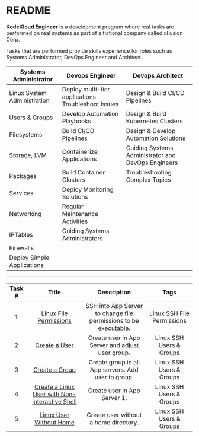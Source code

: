 README
======

**KodeKloud Engineer** is a development program where real tasks are performed on real systems as part of a fictional company called xFusion Corp.

Tasks that are performed provide skills experience for roles such as Systems Administrator, DevOps Engineer and Architect.

| Systems Administrator       	| Devops Engineer                                    	| Devops Architect                                   	|
|-----------------------------	|----------------------------------------------------	|----------------------------------------------------	|
| Linux System Administration 	| Deploy multi-tier applications Troubleshoot Issues 	| Design & Build Cl/CD Pipelines                     	|
| Users & Groups              	| Develop Automation Playbooks                       	| Design & Build Kubernetes Clusters                 	|
| Filesystems                 	| Build CI/CD Pipelines                              	| Design & Develop Automation Solutions              	|
| Storage, LVM                	| Containerize Applications                          	| Guiding Systems Administrator and DevOps Engineers 	|
| Packages                    	| Build Container Clusters                           	| Troubleshooting Complex Topics                     	|
| Services                    	| Deploy Monitoring Solutions                        	|                                                    	|
| Networking                  	| Regular Maintenance Activities                     	|                                                    	|
| IPTables                    	| Guiding Systems Administrators                     	|                                                    	|
| Firewalls                   	|                                                    	|                                                    	|
| Deploy Simple Applications  	|                                                    	|                                                    	|

<!-- ![Roles and Responsibilities](images/20230718230127.png) -->

---

| Task # 	|                                        Title                                        	|                            Description                           	|            Tags            	|
|:------:	|:-----------------------------------------------------------------------------------:	|:----------------------------------------------------------------:	|:--------------------------:	|
| 1      	| [Linux File Permissions](linux/file-permissions.md)                                 	| SSH into App Server to change file permissions to be executable. 	| Linux SSH File Permissions 	|
| 2      	| [Create a User](linux/user-create.md)                                               	| Create user in App Server and adjust user group.                 	| Linux SSH Users & Groups   	|
| 3      	| [Create a Group](linux/group-create.md)                                             	| Create group in all App servers. Add user to group.              	| Linux SSH Users & Groups   	|
| 4      	| [Create a Linux User with Non-interactive Shell](linux/non-interactice-terminal.md) 	| Create user in App Server 1.                                     	| Linux SSH Users & Groups   	|
| 5      	| [Linux User Without Home](linux/user-wo-home.md)                                    	| Create user without a home directory.                            	| Linux SSH Users & Groups   	|